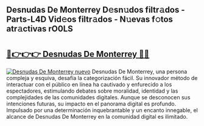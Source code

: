 ## Desnudas De Monterrey D𝚎sn𝚞dos filtr𝚊dos - Parts-L4D Vid𝚎os filtr𝚊dos - N𝚞evas f𝚘tos atr𝚊ctivas rO0LS

# <h2><a href="http://mb3hfc.tromn.icu/?c=Desnudas+De+Monterrey">🔗👉👉👉 Desnudas De Monterrey 🔗🔗</a></h2>

[![Desnudas De Monterrey nuevo](https://i.imgur.com/pEAQMta.gif)](http://mb3hfc.tromn.icu/?c=Desnudas+De+Monterrey)
Desnudas De Monterrey, una persona compleja y esquiva, desafía la categorización fácil. Su innovador método de interactuar con el público en línea ha cautivado y enfurecido a los espectadores, estimulando debates sobre moralidad, identidad y las complejidades de las comunidades digitales. Aunque se desconocen sus intenciones futuras, su impacto en el panorama digital es profundo. Impulsado por una determinación inquebrantable y un encanto innegable, el alcance de Desnudas De Monterrey en la comunidad digital es ilimitado.
